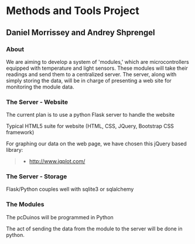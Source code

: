 Methods and Tools Project
=========================

## Daniel Morrissey and Andrey Shprengel

### About

We are aiming to develop a system of 'modules,' which are microcontrollers equipped
with temperature and light sensors. These modules will take their readings and send them
to a centralized server. The server, along with simply storing the data, will
be in charge of presenting a web site for monitoring the module data.


### The Server - Website

The current plan is to use a python Flask server to handle the website

Typical HTML5 suite for website (HTML, CSS, JQuery, Bootstrap CSS framework)

For graphing our data on the web page, we have chosen this jQuery based library:

>- http://www.jqplot.com/

### The Server - Storage

Flask/Python couples well with sqlite3 or sqlalchemy

### The Modules

The pcDuinos will be programmed in Python 

The act of sending the data from the module to the server will be done in python.
